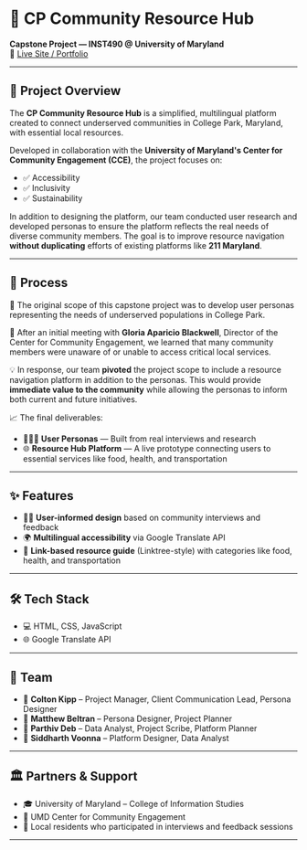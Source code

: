 # 📍 CP Community Resource Hub  
**Capstone Project — INST490 @ University of Maryland**  
🔗 [Live Site / Portfolio](https://cjkipp.vercel.app)

---

## 📘 Project Overview

The **CP Community Resource Hub** is a simplified, multilingual platform created to connect underserved communities in College Park, Maryland, with essential local resources.

Developed in collaboration with the **University of Maryland's Center for Community Engagement (CCE)**, the project focuses on:
- ✅ Accessibility
- ✅ Inclusivity
- ✅ Sustainability

In addition to designing the platform, our team conducted user research and developed personas to ensure the platform reflects the real needs of diverse community members. The goal is to improve resource navigation **without duplicating** efforts of existing platforms like **211 Maryland**.

---

## 🔄 Process

🧭 The original scope of this capstone project was to develop user personas representing the needs of underserved populations in College Park.

🤝 After an initial meeting with **Gloria Aparicio Blackwell**, Director of the Center for Community Engagement, we learned that many community members were unaware of or unable to access critical local services.

💡 In response, our team **pivoted** the project scope to include a resource navigation platform in addition to the personas. This would provide **immediate value to the community** while allowing the personas to inform both current and future initiatives.

📈 The final deliverables:
- 🧑‍🤝‍🧑 **User Personas** — Built from real interviews and research
- 🌐 **Resource Hub Platform** — A live prototype connecting users to essential services like food, health, and transportation

---

## ✨ Features

- 🧑‍🔬 **User-informed design** based on community interviews and feedback
- 🌍 **Multilingual accessibility** via Google Translate API
- 🔗 **Link-based resource guide** (Linktree-style) with categories like food, health, and transportation

---

## 🛠️ Tech Stack

- 💻 HTML, CSS, JavaScript  
- 🌐 Google Translate API  

---

## 👥 Team

- 👤 **Colton Kipp** – Project Manager, Client Communication Lead, Persona Designer  
- 👤 **Matthew Beltran** – Persona Designer, Project Planner  
- 👤 **Parthiv Deb** – Data Analyst, Project Scribe, Platform Planner  
- 👤 **Siddharth Voonna** – Platform Designer, Data Analyst  

---

## 🏛️ Partners & Support

- 🎓 University of Maryland – College of Information Studies  
- 🏢 UMD Center for Community Engagement  
- 🙌 Local residents who participated in interviews and feedback sessions

---
